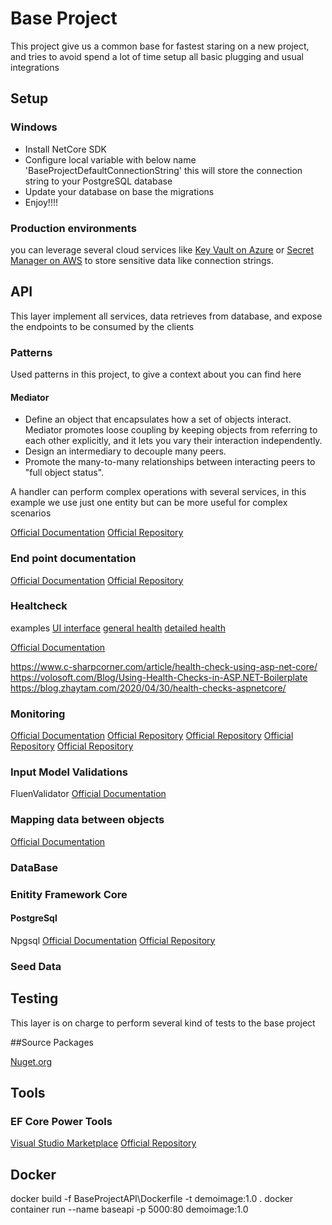 # Base Project
This project give us a common base for fastest staring on a new project, and tries to avoid spend a lot of time setup all basic plugging and usual integrations

## Setup

### Windows

- Install NetCore SDK
- Configure local variable with below name 'BaseProjectDefaultConnectionString' this will store the connection string to your PostgreSQL database
- Update your database on base the migrations
- Enjoy!!!!

### Production environments
you can leverage several cloud services like [Key Vault on Azure](https://azure.microsoft.com/en-us/services/key-vault/) or [Secret Manager on AWS](https://aws.amazon.com/secrets-manager/) to store sensitive data like connection strings.

## API
This layer implement all services, data retrieves from database, and expose the endpoints to be consumed by the clients

### Patterns
Used patterns in this project, to give a context about you can find here

#### Mediator
- Define an object that encapsulates how a set of objects interact. Mediator promotes loose coupling by keeping objects from referring to each other explicitly, and it lets you vary their interaction independently.
- Design an intermediary to decouple many peers.
- Promote the many-to-many relationships between interacting peers to "full object status".

A handler can perform complex operations with several services, in this example we use just one entity but can be more useful for complex scenarios

[Official Documentation](https://sourcemaking.com/design_patterns/mediator)
[Official Repository](https://github.com/jbogard/MediatR)


### End point documentation
[Official Documentation](https://swagger.io)
[Official Repository](https://github.com/domaindrivendev/Swashbuckle.AspNetCore)

### Healtcheck

examples
[UI interface](https://localhost:5001/healthchecks-ui#/healthchecks)
[general health](https://localhost:5001/health)
[detailed health](https://localhost:5001/health-details)

[Official Documentation](https://docs.microsoft.com/en-us/dotnet/architecture/microservices/implement-resilient-applications/monitor-app-health)

https://www.c-sharpcorner.com/article/health-check-using-asp-net-core/
https://volosoft.com/Blog/Using-Health-Checks-in-ASP.NET-Boilerplate
https://blog.zhaytam.com/2020/04/30/health-checks-aspnetcore/

### Monitoring
[Official Documentation](https://serilog.net)
[Official Repository](https://github.com/serilog/serilog)
[Official Repository]()
[Official Repository]()
[Official Repository]()

### Input Model Validations
FluenValidator
[Official Documentation](https://docs.fluentvalidation.net/en/latest/installation.html)

### Mapping data between objects
[Official Documentation](https://automapper.org)


### DataBase

### Enitity Framework Core

#### PostgreSql
Npgsql
[Official Documentation](https://www.npgsql.org/efcore/index.html)
[Official Repository](https://github.com/npgsql/npgsql)

### Seed Data



## Testing
This layer is on charge to perform several kind of tests to the base project

##Source Packages

[Nuget.org](https://www.nuget.org)

## Tools

### EF Core Power Tools
[Visual Studio Marketplace](https://marketplace.visualstudio.com/items?itemName=ErikEJ.EFCorePowerTools#review-details)
[Official Repository](https://github.com/ErikEJ/EFCorePowerTools)


## Docker
docker build -f BaseProjectAPI\Dockerfile  -t demoimage:1.0 .
docker container run --name baseapi -p 5000:80 demoimage:1.0